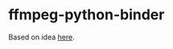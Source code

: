 # ffmpeg-python-binder
Based on idea [here](https://github.com/kkroening/ffmpeg-python/issues/147#issue-388764410).
